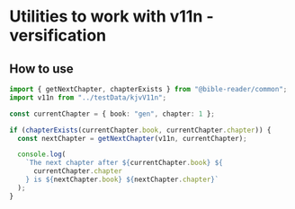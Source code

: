 # Utilities to work with v11n - versification

## How to use

```typescript
import { getNextChapter, chapterExists } from "@bible-reader/common";
import v11n from "../testData/kjvV11n";

const currentChapter = { book: "gen", chapter: 1 };

if (chapterExists(currentChapter.book, currentChapter.chapter)) {
  const nextChapter = getNextChapter(v11n, currentChapter);

  console.log(
    `The next chapter after ${currentChapter.book} ${
      currentChapter.chapter
    } is ${nextChapter.book} ${nextChapter.chapter}`
  );
}
```
